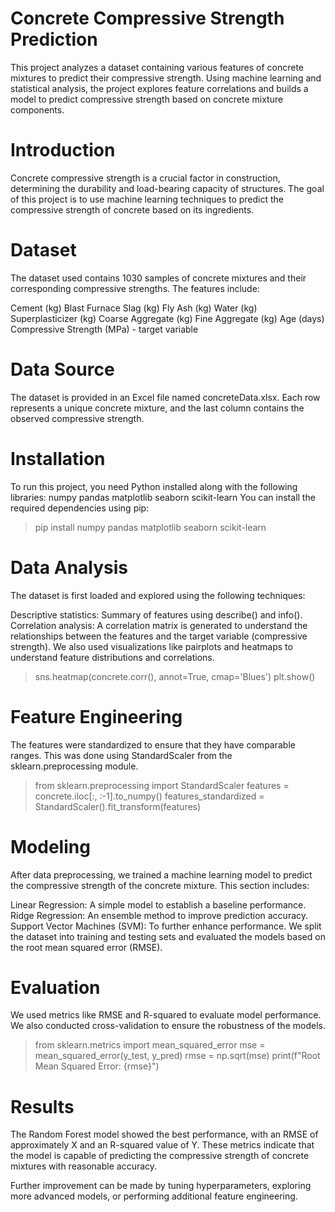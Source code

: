 # Concrete Compressive Strength Prediction
This project analyzes a dataset containing various features of concrete mixtures to predict their compressive strength. Using machine learning and statistical analysis, the project explores feature correlations and builds a model to predict compressive strength based on concrete mixture components.

# Introduction
Concrete compressive strength is a crucial factor in construction, determining the durability and load-bearing capacity of structures. The goal of this project is to use machine learning techniques to predict the compressive strength of concrete based on its ingredients.

# Dataset
The dataset used contains 1030 samples of concrete mixtures and their corresponding compressive strengths. The features include:

Cement (kg)
Blast Furnace Slag (kg)
Fly Ash (kg)
Water (kg)
Superplasticizer (kg)
Coarse Aggregate (kg)
Fine Aggregate (kg)
Age (days)
Compressive Strength (MPa) - target variable

# Data Source
The dataset is provided in an Excel file named concreteData.xlsx. Each row represents a unique concrete mixture, and the last column contains the observed compressive strength.

# Installation
To run this project, you need Python installed along with the following libraries:
numpy
pandas
matplotlib
seaborn
scikit-learn
You can install the required dependencies using pip:

>pip install numpy pandas matplotlib seaborn scikit-learn

# Data Analysis
The dataset is first loaded and explored using the following techniques:

Descriptive statistics: Summary of features using describe() and info().
Correlation analysis: A correlation matrix is generated to understand the relationships between the features and the target variable (compressive strength).
We also used visualizations like pairplots and heatmaps to understand feature distributions and correlations.

>sns.heatmap(concrete.corr(), annot=True, cmap='Blues')
plt.show()


# Feature Engineering
The features were standardized to ensure that they have comparable ranges. This was done using StandardScaler from the sklearn.preprocessing module.

>from sklearn.preprocessing import StandardScaler
features = concrete.iloc[:, :-1].to_numpy()
features_standardized = StandardScaler().fit_transform(features)



# Modeling
After data preprocessing, we trained a machine learning model to predict the compressive strength of the concrete mixture. This section includes:

Linear Regression: A simple model to establish a baseline performance.
Ridge Regression: An ensemble method to improve prediction accuracy.
Support Vector Machines (SVM): To further enhance performance.
We split the dataset into training and testing sets and evaluated the models based on the root mean squared error (RMSE).

# Evaluation
We used metrics like RMSE and R-squared to evaluate model performance. We also conducted cross-validation to ensure the robustness of the models.

>from sklearn.metrics import mean_squared_error
mse = mean_squared_error(y_test, y_pred)
rmse = np.sqrt(mse)
print(f"Root Mean Squared Error: {rmse}")



# Results
The Random Forest model showed the best performance, with an RMSE of approximately X and an R-squared value of Y. These metrics indicate that the model is capable of predicting the compressive strength of concrete mixtures with reasonable accuracy.

Further improvement can be made by tuning hyperparameters, exploring more advanced models, or performing additional feature engineering.
